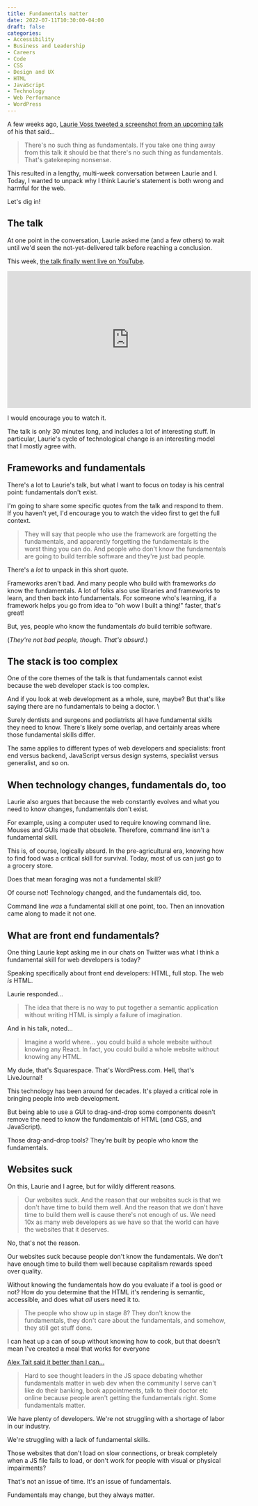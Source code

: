 ```yaml
---
title: Fundamentals matter
date: 2022-07-11T10:30:00-04:00
draft: false
categories:
- Accessibility
- Business and Leadership
- Careers
- Code
- CSS
- Design and UX
- HTML
- JavaScript
- Technology
- Web Performance
- WordPress
---
```


A few weeks ago, [Laurie Voss tweeted a screenshot from an upcoming talk](https://twitter.com/seldo/status/1536048847679500288) of his that said...

> There's no such thing as fundamentals. If you take one thing away from this talk it should be that there's no such thing as fundamentals. That's gatekeeping nonsense.

This resulted in a lengthy, multi-week conversation between Laurie and I. Today, I wanted to unpack why I think Laurie's statement is both wrong and harmful for the web.

Let's dig in!

## The talk

At one point in the conversation, Laurie asked me (and a few others) to wait until we'd seen the not-yet-delivered talk before reaching a conclusion.

This week, [the talk finally went live on YouTube](https://www.youtube.com/watch?v=hWjT_OOBdOc).

<iframe width="560" height="315" src="https://www.youtube-nocookie.com/embed/hWjT_OOBdOc" title="YouTube video player" frameborder="0" allow="accelerometer; autoplay; clipboard-write; encrypted-media; gyroscope; picture-in-picture" allowfullscreen></iframe>

I would encourage you to watch it.

The talk is only 30 minutes long, and includes a lot of interesting stuff. In particular, Laurie's cycle of technological change is an interesting model that I mostly agree with.

## Frameworks and fundamentals

There's a lot to Laurie's talk, but what I want to focus on today is his central point: fundamentals don't exist.

I'm going to share some specific quotes from the talk and respond to them. If you haven't yet, I'd encourage you to watch the video first to get the full context.

> They will say that people who use the framework are forgetting the fundamentals, and apparently forgetting the fundamentals is the worst thing you can do. And people who don't know the fundamentals are going to build terrible software and they're just bad people.

There's a _lot_ to unpack in this short quote.

Frameworks aren't bad. And many people who build with frameworks _do_ know the fundamentals. A lot of folks also use libraries and frameworks to learn, and then back into fundamentals. For someone who's learning, if a framework helps you go from idea to "oh wow I built a thing!" faster, that's great!

But, yes, people who know the fundamentals _do_ build terrible software. 

(_They're not bad people, though. That's absurd._)

## The stack is too complex

One of the core themes of the talk is that fundamentals cannot exist because the web developer stack is too complex.

And if you look at web development as a whole, sure, maybe? But that's like saying there are no fundamentals to being a doctor. \

Surely dentists and surgeons and podiatrists all have fundamental skills they need to know. There's likely some overlap, and certainly areas where those fundamental skills differ.

The same applies to different types of web developers and specialists: front end versus backend, JavaScript versus design systems, specialist versus generalist, and so on.

## When technology changes, fundamentals do, too

Laurie also argues that because the web constantly evolves and what you need to know changes, fundamentals don't exist.

For example, using a computer used to require knowing command line. Mouses and GUIs made that obsolete. Therefore, command line isn't a fundamental skill.

This is, of course, logically absurd. In the pre-agricultural era, knowing how to find food was a critical skill for survival. Today, most of us can just go to a grocery store.

Does that mean foraging was not a fundamental skill? 

Of course not! Technology changed, and the fundamentals did, too.

Command line _was_ a fundamental skill at one point, too. Then an innovation came along to made it not one.

## What are front end fundamentals?

One thing Laurie kept asking me in our chats on Twitter was what I think a fundamental skill for web developers is today?

Speaking specifically about front end developers: HTML, full stop. The web _is_ HTML.

Laurie responded...

> The idea that there is no way to put together a semantic application without writing HTML is simply a failure of imagination.

And in his talk, noted...

> Imagine a world where... you could build a whole website without knowing any React. In fact, you could build a whole website without knowing any HTML.

My dude, that's Squarespace. That's WordPress.com. Hell, that's LiveJournal!

This technology has been around for decades. It's played a critical role in bringing people into web development.

But being able to use a GUI to drag-and-drop some components doesn't remove the need to know the fundamentals of HTML (and CSS, and JavaScript).

Those drag-and-drop tools? They're built by people who know the fundamentals.

## Websites suck

On this, Laurie and I agree, but for wildly different reasons.

> Our websites suck. And the reason that our websites suck is that we don't have time to build them well. And the reason that we don't have time to build them well is cause there's not enough of us. We need 10x as many web developers as we have so that the world can have the websites that it deserves.

No, that's not the reason.

Our websites suck because people don't know the fundamentals. We don't have enough time to build them well because capitalism rewards speed over quality.

Without knowing the fundamentals how do you evaluate if a tool is good or not? How do you determine that the HTML it's rendering is semantic, accessible, and does what _all_ users need it to.

> The people who show up in stage 8? They don't know the fundamentals, they don't care about the fundamentals, and somehow, they still get stuff done.

I can heat up a can of soup without knowing how to cook, but that doesn't mean I've created a meal that works for everyone

[Alex Tait said it better than I can...](https://twitter.com/AT_Fresh_Dev/status/1546484520353931264)

> Hard to see thought leaders in the JS space debating whether fundamentals matter in web dev when the community I serve can't like do their banking, book appointments, talk to their doctor etc online because people aren't getting the fundamentals right. Some fundamentals matter.

We have plenty of developers. We're not struggling with a shortage of labor in our industry.

We're struggling with a lack of fundamental skills.

Those websites that don't load on slow connections, or break completely when a JS file fails to load, or don't work for people with visual or physical impairments?

That's not an issue of time. It's an issue of fundamentals.

Fundamentals may change, but they always matter.